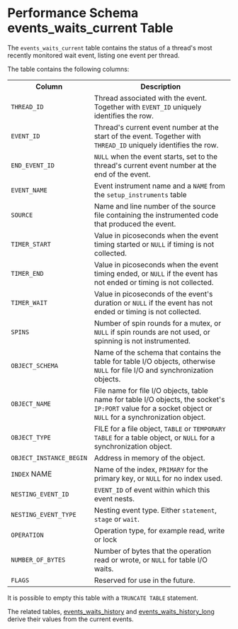# Performance Schema events_waits_current Table

The `events_waits_current` table contains the status of a thread's most recently monitored wait event, listing one event per thread.

The table contains the following columns:

<table><tbody><tr><th>Column</th><th>Description</th></tr>
<tr><td><code>THREAD_ID</code></td><td>Thread associated with the event. Together with <code>EVENT_ID</code> uniquely identifies the row.</td></tr>
<tr><td><code>EVENT_ID</code></td><td>Thread's current event number at the start of the event. Together with <code>THREAD_ID</code> uniquely identifies the row.</td></tr>
<tr><td><code>END_EVENT_ID</code></td><td><code>NULL</code> when the event starts, set to the thread's current event number at the end of the event.</td></tr>
<tr><td><code>EVENT_NAME</code></td><td>Event instrument name and a <code>NAME</code> from the <code>setup_instruments</code> table</td></tr>
<tr><td><code>SOURCE</code></td><td>Name and line number of the source file containing the instrumented code that produced the event.</td></tr>
<tr><td><code>TIMER_START</code></td><td>Value in picoseconds when the event timing started or <code>NULL</code> if timing is not collected.</td></tr>
<tr><td><code>TIMER_END</code></td><td>Value in picoseconds when the event timing ended, or <code>NULL</code> if the event has not ended or timing is not collected.</td></tr>
<tr><td><code>TIMER_WAIT</code></td><td>Value in picoseconds of the event's duration or <code>NULL</code> if the event has not ended or timing is not collected.</td></tr>
<tr><td><code>SPINS</code></td><td>Number of spin rounds for a mutex, or <code>NULL</code> if spin rounds are not used, or spinning is not instrumented.</td></tr>
<tr><td><code>OBJECT_SCHEMA</code></td><td>Name of the schema that contains the table for table I/O objects, otherwise <code>NULL</code> for file I/O and synchronization objects.</td></tr>
<tr><td><code>OBJECT_NAME</code></td><td>File name for file I/O objects, table name for table I/O objects, the socket's <code>IP:PORT</code> value for a socket object or <code>NULL</code> for a synchronization object.</td></tr>
<tr><td><code>OBJECT_TYPE</code></td><td>FILE for a file object, <code>TABLE</code> or <code>TEMPORARY TABLE</code> for a table object, or <code>NULL</code> for a synchronization object.</td></tr>
<tr><td><code>OBJECT_INSTANCE_BEGIN</code></td><td>Address in memory of the object.</td></tr>
<tr><td><code>INDEX</code> NAME</td><td>Name of the index, <code>PRIMARY</code> for the primary key, or <code>NULL</code> for no index used.</td></tr>
<tr><td><code>NESTING_EVENT_ID</code></td><td><code>EVENT_ID</code> of event within which this event nests.</td></tr>
<tr><td><code>NESTING_EVENT_TYPE</code></td><td>Nesting event type. Either <code>statement</code>, <code>stage</code> or <code>wait</code>.</td></tr>
<tr><td><code>OPERATION</code></td><td>Operation type, for example read, write or lock</td></tr>
<tr><td><code>NUMBER_OF_BYTES</code></td><td>Number of bytes that the operation read or wrote, or <code>NULL</code> for table I/O waits.</td></tr>
<tr><td><code>FLAGS</code></td><td>Reserved for use in the future.</td></tr>
</tbody></table>

It is possible to empty this table with a `TRUNCATE TABLE` statement.

The related tables, [events_waits_history](/sql-statements-structure/sql-statements/administrative-sql-statements/system-tables/performance-schema/performance-schema-tables/performance-schema-events_waits_history-table) and [events_waits_history_long](/sql-statements-structure/sql-statements/administrative-sql-statements/system-tables/performance-schema/performance-schema-tables/performance-schema-events_waits_history_long-table) derive their values from the current events.